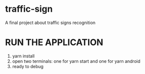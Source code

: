 # traffic-sign
A final project about traffic signs recognition

# RUN THE APPLICATION
1. yarn install
2. open two terminals: one for yarn start and one for yarn android
3. ready to debug
